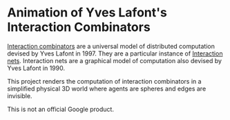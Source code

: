 # Animation of Yves Lafont's Interaction Combinators

[Interaction combinators][article] are a universal model of distributed
computation devised by Yves Lafont in 1997. They are a particular instance of
[Interaction nets][wikipedia]. Interaction nets are a graphical model of
computation also devised by Yves Lafont in 1990.

This project renders the computation of interaction combinators in a simplified
physical 3D world where agents are spheres and edges are invisible.

This is not an official Google product.

[article]: https://dl.acm.org/citation.cfm?id=264415
[wikipedia]: https://en.wikipedia.org/wiki/Interaction_nets
